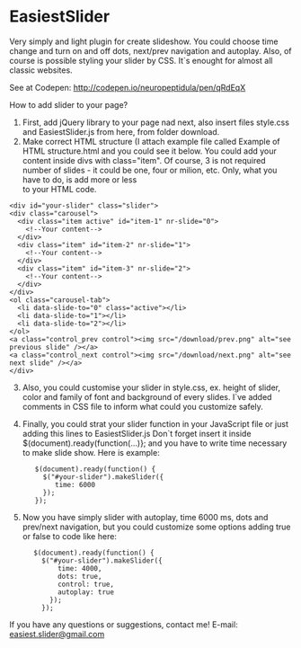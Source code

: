 # EasiestSlider
Very simply and light plugin for create slideshow. You could choose time change and turn on and off dots, next/prev navigation and autoplay. Also, of course is possible styling your slider by CSS. It`s enought for almost all classic websites.

See at Codepen: http://codepen.io/neuropeptidula/pen/qRdEqX

How to add slider to your page?

1. First, add jQuery library to your page nad next, also insert files style.css and EasiestSlider.js from here, from folder download.
2. Make correct HTML structure (I attach example file called Example of HTML structure.html and you could see it below. You could add your content inside divs with class="item". Of course, 3 is not required number of slides - it could be one, four or milion, etc. Only, what you have to do, is add more or less <div class="item"></div> to your HTML code.
  ```
  <div id="your-slider" class="slider">
  <div class="carousel">
    <div class="item active" id="item-1" nr-slide="0">
      <!--Your content-->
    </div>
    <div class="item" id="item-2" nr-slide="1">
      <!--Your content-->
    </div>
    <div class="item" id="item-3" nr-slide="2">
      <!--Your content-->
    </div>
  </div>
  <ol class="carousel-tab">
    <li data-slide-to="0" class="active"></li>
    <li data-slide-to="1"></li>
    <li data-slide-to="2"></li>
  </ol>
  <a class="control_prev control"><img src="/download/prev.png" alt="see previous slide" /></a>
  <a class="control_next control"><img src="/download/next.png" alt="see next slide" /></a>
</div>
```

3. Also, you could customise your slider in style.css, ex. height of slider, color and family of font and background of every slides.
   I`ve added comments in CSS file to inform what could you customize safely.

4. Finally, you could strat your slider function in your JavaScript file or just adding this lines to EasiestSlider.js
   Don`t forget insert it inside $(document).ready(function(...)}; and you have to write time necessary to make slide show. Here is example:
   ```
      $(document).ready(function() {
        $("#your-slider").makeSlider({
           time: 6000
        });
      });
      ```
      
5. Now you have simply slider with autoplay, time 6000 ms, dots and prev/next navigation, but you could customize some options adding true or false to code like here:
```
      $(document).ready(function() {
        $("#your-slider").makeSlider({
            time: 4000,
            dots: true,
            control: true,
            autoplay: true
          });
        });
```

If you have any questions or suggestions, contact me! 
E-mail: easiest.slider@gmail.com
     

